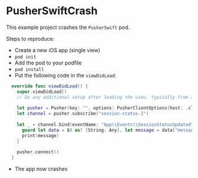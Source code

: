 # PusherSwiftCrash

This example project crashes the `PusherSwift` pod.

Steps to reproduce:

- Create a new iOS app (single view)
- `pod init`
- Add the pod to your podfile
- `pod install`
- Put the following code in the `viewDidLoad`:

```swift
  override func viewDidLoad() {
    super.viewDidLoad()
    // Do any additional setup after loading the view, typically from a nib.
    
    let pusher = Pusher(key: "", options: PusherClientOptions(host: .cluster("")))
    let channel = pusher.subscribe("session-status-1")
    
    let _ = channel.bind(eventName: "App\\Events\\SessionStatusUpdated") {
      guard let data = $0 as? [String: Any], let message = data["message"] as? String else { return }
      print(message)
    }
    
    pusher.connect()
  }
```

- The app now crashes
